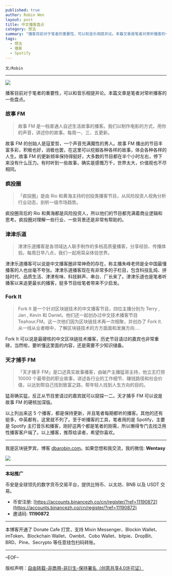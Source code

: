 ```yaml
---
published: true
author: Robin Wen
layout: post
title: 中文播客盘点
category: 想法
summary: "播客目前对于笔者的重要性，可以和音乐相提并论。本篇文章是笔者对常听播客的一些盘点。以上列出来这 5 个播客，都是保持更新，并且笔者每期都听的播客。至于听播客的工具，笔者用的是 Spotify，主要是 Spotify 主打音乐和播客，刚好这两个都是笔者的刚需，所以懒得专门去找泛用性播客客户端了。以上播客，推荐给读者，希望你喜欢。"
tags:
  - 想法
  - 播客
  - Spotify
---
```


`文/Robin`

***

![](https://cdn.dbarobin.com/cebgw5r.png)

播客目前对于笔者的重要性，可以和音乐相提并论。本篇文章是笔者对常听播客的一些盘点。

### 故事 FM

> 故事 FM 是一档普通人自述生活故事的播客。我们以制作电影的方式，用你的声音，讲述你的故事。每周一、三、五更新。

故事 FM 的创始人是寇爱哲，一个声音充满魔性的男人。故事 FM 播出的节目丰富多彩，积极也好，消极也罢，在这里可以挖掘各种各样的故事，体会各种各样的人生。故事 FM 的更新频率保持得挺好，大多数的节目都在半个小时左右，停下来没有什么压力。有时听到一些故事，确实是感慨万千，世界太大，价值观也不尽相同。

### 疯投圈

> 「疯投圈」是由 Rio 和黄海主持的创投类播客节目，从风险投资人视角分析行业动态，剖析一级市场趋势。

疯投圈背后的 Rio 和黄海都是风险投资人，所以他们的节目都充满着商业逻辑和思考。疯投圈对理解一些行业、一些背景还是非常有帮助的。

### 津津乐道

> 津津乐道播客是各领域达人联手制作的多档高质量播客，分享经验、传播体验。每周日早八点，我们一起用耳朵体验世界。

津津乐道播客可以说是中文播客圈非常神奇的存在，称主播朱峰老师是全中国最懂播客的人也丝毫不夸张。津津乐道播客现在有非常多的子栏目，包含科技乱炖、拼娃时代、品质生活、津津有味、科技鲜声、串台、厂长来了。津津乐道也是笔者听播客以来追更最长的播客，挺多节目给笔者带来不少启发。

### Fork It

> Fork It 是一个针对区块链技术的中文播客节目，四位主播分别为 Terry , Jan , Kevin 和 Daniel。他们还一起创办过中文技术播客节目 Teahour.FM。这一次他们因为区块链技术再一次相聚，并创办了 Fork It. 从一线从业者眼中，了解区块链技术的方方面面和发展方向....

Fork It 可以说是最硬核的中文区块链技术播客，历史节目请过的嘉宾也非常重磅，当然啦，要听懂这里面的内容，还是需要不少知识储备。

### 天才捕手 F‪M‬

> 「天才捕手 FM」是口述真实故事播客，由破产主播猛哥主持，他立志打捞 10000 个最带劲的职业故事，讲述各行业的工作细节、赚钱路径和社会价值，以达到帮自己找到致富之路，帮年轻人找到人生方向的目的。

猛哥确实猛，反正从节目里请过的嘉宾就可以窥探一二。天才捕手 F‪M 可以说是故事 FM 的硬核加深版。

以上列出来这 5 个播客，都是保持更新，并且笔者每期都听的播客。其他的还有挺多，中英都有，这里就不列了。至于听播客的工具，笔者用的是 Spotify，主要是 Spotify 主打音乐和播客，刚好这两个都是笔者的刚需，所以懒得专门去找泛用性播客客户端了。以上播客，推荐给读者，希望你喜欢。

***

我是区块链罗宾，博客 [dbarobin.com](https://dbarobin.com/)。如果您想和我交流，我的微信: **Wentasy**

![](https://cdn.dbarobin.com/v4yywe2.png)

***

**本站推广**

币安是全球领先的数字货币交易平台，提供比特币、以太坊、BNB 以及 USDT 交易。

* 币安注册: [https://accounts.binancezh.co/cn/register/?ref=11190872](https://accounts.binancezh.co/cn/register/?ref=11190872)
* 邀请码: **11190872**

***

本博客开通了 Donate Cafe 打赏，支持 Mixin Messenger、Blockin Wallet、imToken、Blockchain Wallet、Ownbit、Cobo Wallet、bitpie、DropBit、BRD、Pine、Secrypto 等任意钱包扫码转账。

<center>
    <div class="--donate-button"
         data-button-id="f8b9df0d-af9a-460d-8258-d3f435445075"
    ></div>
</center>

***

–EOF–

版权声明：[自由转载-非商用-非衍生-保持署名（创意共享4.0许可证）](http://creativecommons.org/licenses/by-nc-nd/4.0/deed.zh)